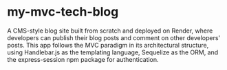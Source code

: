 # my-mvc-tech-blog
A CMS-style blog site built from scratch and deployed on Render, where developers can publish their blog posts and comment on other developers' posts. This app follows the MVC paradigm in its architectural structure, using Handlebar.js as the templating language, Sequelize as the ORM, and the express-session npm package for authentication. 
